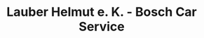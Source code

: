 ---
title: "Lauber Helmut e. K. - Bosch Car Service"
url: /herne/lauber-helmut-e-k-bosch-car-service/
shop: Autowerkstatt
---
